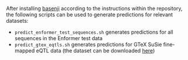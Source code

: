 After installing [basenji](https://github.com/calico/basenji/tree/master) according to the instructions within the repository, the following scripts can be used to generate predictions for relevant datasets:
* `predict_enformer_test_sequences.sh` generates predictions for all sequences in the Enformer test data
* `predict_gtex_eqtls.sh` generates predictions for GTeX SuSie fine-mapped eQTL data (the dataset can be downloaded [here](https://console.cloud.google.com/storage/browser/dm-enformer/data/gtex_fine)) 
